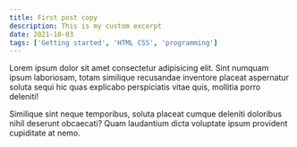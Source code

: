```yaml
---
title: First post copy
description: This is my custom excerpt
date: 2021-10-03
tags: ['Getting started', 'HTML CSS', 'programming']
---
```


Lorem ipsum dolor sit amet consectetur adipisicing elit. Sint numquam ipsum laboriosam, totam similique recusandae inventore placeat aspernatur soluta sequi hic quas explicabo perspiciatis vitae quis, mollitia porro deleniti!

Similique sint neque temporibus, soluta placeat cumque deleniti doloribus nihil deserunt obcaecati? Quam laudantium dicta voluptate ipsum provident cupiditate at nemo.